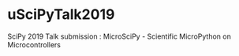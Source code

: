 # uSciPyTalk2019
SciPy 2019 Talk submission : MicroSciPy - Scientific MicroPython on Microcontrollers
